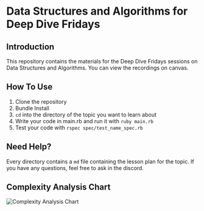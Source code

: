 # Data Structures and Algorithms for Deep Dive Fridays

## Introduction

This repository contains the materials for the Deep Dive Fridays sessions on Data Structures and Algorithms. You can view the recordings on canvas.

## How To Use

1. Clone the repository
2. Bundle Install
3. `cd` into the directory of the topic you want to learn about
4. Write your code in main.rb and run it with `ruby main.rb`
5. Test your code with `rspec spec/test_name_spec.rb`

## Need Help?

Every directory contains a `md` file containing the lesson plan for the topic. If you have any questions, feel free to ask in the discord.

## Complexity Analysis Chart

![Complexity Analysis Chart](https://res.cloudinary.com/dmxgp9oq2/image/upload/v1708977824/appdev-lessons/ruby-data-structures-algorithms-intro/main/big-o-complexity.png)